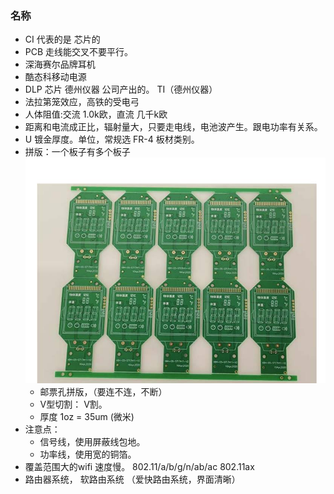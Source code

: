 
### 名称
- CI 代表的是 芯片的 
- PCB 走线能交叉不要平行。
- 深海赛尔品牌耳机
- 酷态科移动电源
- DLP 芯片 德州仪器 公司产出的。  TI（德州仪器）
- 法拉第笼效应，高铁的受电弓
- 人体阻值:交流 1.0k欧，直流 几千k欧
- 距离和电流成正比，辐射量大，只要走电线，电池波产生。跟电功率有关系。
- U 镀金厚度。单位，常规选 FR-4 板材类别。
- 拼版：一个板子有多个板子![avatav](./image/拼版.png)
  - 邮票孔拼版，（要连不连，不断）
  - V型切割： V割。
  - 厚度 1oz = 35um (微米)
- 注意点：  
  - 信号线，使用屏蔽线包地。
  - 功率线，使用宽的铜箔。
- 覆盖范围大的wifi 速度慢。 802.11/a/b/g/n/ab/ac  802.11ax
- 路由器系统， 软路由系统 （爱快路由系统，界面清晰）